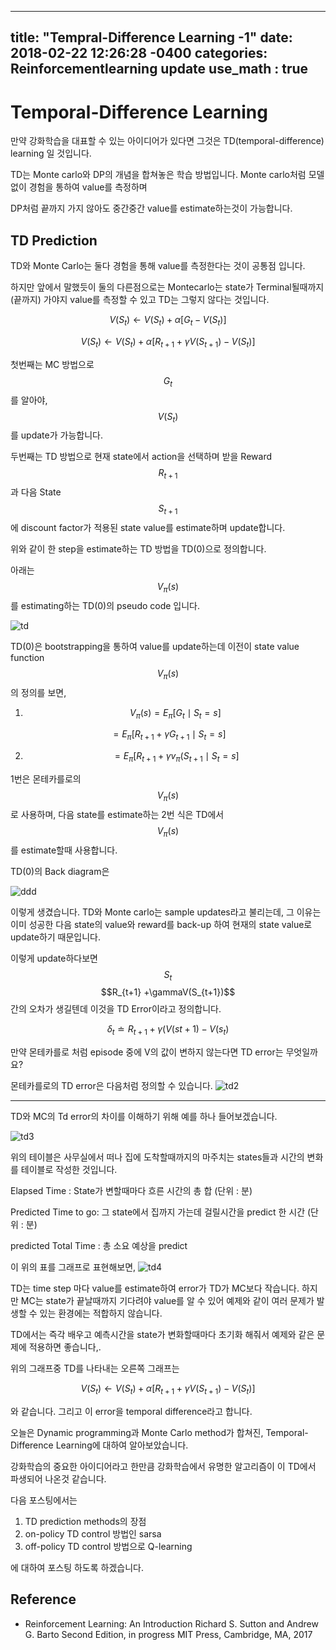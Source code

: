 
---
title: "Tempral-Difference Learning -1"
date: 2018-02-22 12:26:28 -0400
categories: Reinforcementlearning update
use_math : true
---




# Temporal-Difference Learning



만약 강화학습을 대표할 수 있는 아이디어가 있다면 그것은 TD(temporal-difference) learning 일 것입니다. 

TD는 Monte carlo와 DP의 개념을 합쳐놓은 학습 방법입니다. Monte carlo처럼 모델 없이 경험을 통하여 value를 측정하며

DP처럼 끝까지 가지 않아도 중간중간 value를 estimate하는것이 가능합니다. 




## TD Prediction


TD와 Monte Carlo는 둘다 경험을 통해 value를 측정한다는 것이 공통점 입니다. 

하지만 앞에서 말했듯이 둘의 다른점으로는 Montecarlo는 state가 Terminal될때까지 (끝까지) 가야지 value를 측정할 수 있고 TD는 그렇지 않다는 것입니다.


$$V(S_t) \leftarrow V(S_t)+ \alpha \left [ G_t - V(S_t) \right ]$$


$$V(S_t) \leftarrow V(S_t)+ \alpha \left [ R_{t+1} + \gamma V(S_{t+1}) - V(S_t) \right ]$$


첫번째는 MC 방법으로 $$G_t$$를 알아야, $$V(S_t)$$를 update가 가능합니다. 

두번째는 TD 방법으로 현재 state에서 action을 선택하며 받을 Reward $$R_{t+1}$$과 다음 State $$S_{t+1}$$에 discount factor가 적용된 state value를 estimate하며 update합니다. 

위와 같이 한 step을 estimate하는 TD 방법을 TD(0)으로 정의합니다. 


아래는 $$V_\pi(s)$$를 estimating하는 TD(0)의 pseudo code 입니다. 

![td](https://user-images.githubusercontent.com/11300712/36513989-9cc6690e-17b5-11e8-82a8-6431b8f3ffda.JPG)

TD(0)은 bootstrapping을 통하여 value를 update하는데 이전이 state value function $$V_\pi(s)$$의 정의를 보면,

1. $$V_\pi(s)= E_\pi[G_t \mid S_t=s]$$  

$$= E_\pi[R_{t+1}+ \gamma G_{t+1} \mid S_t=s]$$
        
        
2. $$=E_\pi[R_{t+1}+ \gamma v_\pi(S_{t+1} \mid S_t=s]$$ 
        
        

1번은 몬테카를로의 $$V_\pi(s)$$로 사용하며, 다음 state를 estimate하는 2번 식은 TD에서 $$V_\pi(s)$$를 estimate할때 사용합니다.

        
TD(0)의 Back diagram은 

![ddd](https://user-images.githubusercontent.com/11300712/36514047-e4ac3d16-17b5-11e8-97b4-c14d78db84d5.JPG)

이렇게 생겼습니다. TD와 Monte carlo는 sample updates라고 불리는데, 그 이유는 이미 성공한 다음 state의 value와 reward를 back-up 하여 현재의 state value로 update하기 때문입니다. 

이렇게 update하다보면 $$S_t$$ $$R_{t+1} +\gammaV(S_{t+1})$$ 간의 오차가 생길텐데 이것을 TD Error이라고 정의합니다. 

$$\delta _t \doteq R_{t+1} + \gamma(V(st+1) - V(s_t)$$


만약 몬테카를로 처럼 episode 중에  V의 값이 변하지 않는다면 TD error는 무엇일까요? 

몬테카를로의 TD error은 다음처럼 정의할 수 있습니다. 
![td2](https://user-images.githubusercontent.com/11300712/36513990-9cf11636-17b5-11e8-8eea-1f6f76e3f06f.JPG)



_ _ _


TD와 MC의 Td error의 차이를 이해하기 위해 예를 하나 들어보겠습니다. 







![td3](https://user-images.githubusercontent.com/11300712/36513991-9d169e56-17b5-11e8-80e8-f19ca530d873.JPG)

위의 테이블은 사무실에서 떠나 집에 도착할때까지의 마주치는 states들과 시간의 변화를 테이블로 작성한 것입니다. 

Elapsed Time : State가 변할때마다 흐른 시간의 총 합 (단위 : 분)

Predicted Time to go: 그 state에서 집까지 가는데 걸릴시간을 predict 한 시간 (단위 : 분)

predicted Total Time : 총 소요 예상을 predict

이 위의 표를 그래프로 표현해보면,
![td4](https://user-images.githubusercontent.com/11300712/36513992-9d4f863a-17b5-11e8-9e79-2f567aa2371f.JPG)



TD는 time step 마다 value를 estimate하여 error가 TD가 MC보다 작습니다. 하지만 MC는 state가 끝날때까지 기다려야 value를 알 수 있어 예제와 같이 여러 문제가 발생할 수 있는 환경에는 적합하지 않습니다. 

TD에서는 즉각 배우고 예측시간을 state가 변화할때마다 초기화 해줘서 예제와 같은 문제에 적용하면 좋습니다,. 

위의 그래프중  TD를 나타내는 오른쪽 그래프는 

$$V(S_t) \leftarrow V(S_t)+ \alpha \left [ R_{t+1} + \gamma V(S_{t+1}) - V(S_t) \right ]$$

와 같습니다. 그리고 이 error을 temporal difference라고 합니다. 


오늘은 Dynamic programming과 Monte Carlo method가  합쳐진, Temporal-Difference Learning에 대하여 알아보았습니다. 

강화학습의 중요한 아이디어라고 한만큼 강화학습에서 유명한 알고리즘이 이 TD에서 파생되어 나온것 같습니다. 

다음 포스팅에서는 
1. TD prediction methods의 장점
2. on-policy TD control 방법인 sarsa
3. off-policy TD control 방법으로 Q-learning

에 대하여 포스팅 하도록 하겠습니다. 






## Reference 
* Reinforcement Learning: An Introduction Richard S. Sutton and Andrew G. Barto Second Edition, in progress
MIT Press, Cambridge, MA, 2017







